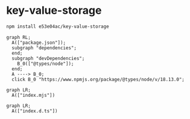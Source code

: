 # key-value-storage

~~~~~ sh
npm install e53e04ac/key-value-storage
~~~~~

~~~~~ mermaid
graph RL;
  A(["package.json"]);
  subgraph "dependencies";
  end;
  subgraph "devDependencies";
    B_0(["@types/node"]);
  end;
  A ----> B_0;
  click B_0 "https://www.npmjs.org/package/@types/node/v/18.13.0";
~~~~~

~~~~~ mermaid
graph LR;
  A(["index.mjs"])
~~~~~

~~~~~ mermaid
graph LR;
  A(["index.d.ts"])
~~~~~
